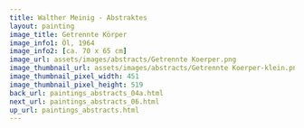 ```yaml
---
title: Walther Meinig - Abstraktes
layout: painting
image_title: Getrennte Körper
image_info1: Öl, 1964
image_info2: [ca. 70 x 65 cm]
image_url: assets/images/abstracts/Getrennte Koerper.png
image_thumbnail_url: assets/images/abstracts/Getrennte Koerper-klein.png
image_thumbnail_pixel_width: 451
image_thumbnail_pixel_height: 519
back_url: paintings_abstracts_04a.html
next_url: paintings_abstracts_06.html
up_url: paintings_abstracts.html
---
```

